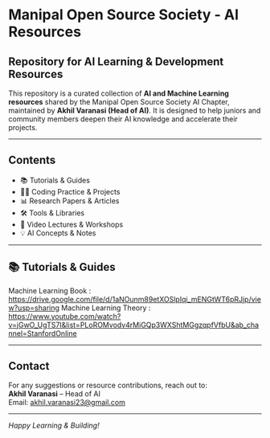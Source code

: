 # Manipal Open Source Society - AI Resources

## Repository for AI Learning & Development Resources

This repository is a curated collection of **AI and Machine Learning resources** shared by the Manipal Open Source Society AI Chapter, maintained by **Akhil Varanasi (Head of AI)**. It is designed to help juniors and community members deepen their AI knowledge and accelerate their projects.

---

## Contents

- 📚 Tutorials & Guides  
- 🧑‍💻 Coding Practice & Projects  
- 📊 Research Papers & Articles  
- 🛠️ Tools & Libraries  
- 🎥 Video Lectures & Workshops  
- 💡 AI Concepts & Notes  

---
## 📚 Tutorials & Guides  
Machine Learning Book : https://drive.google.com/file/d/1aNOunm89etXOSlpIqi_mENGtWT6pRJjp/view?usp=sharing
Machine Learning Theory : https://www.youtube.com/watch?v=jGwO_UgTS7I&list=PLoROMvodv4rMiGQp3WXShtMGgzqpfVfbU&ab_channel=StanfordOnline

---

## Contact

For any suggestions or resource contributions, reach out to:  
**Akhil Varanasi** – Head of AI  
Email: akhil.varanasi23@gmail.com

---

*Happy Learning & Building!*

